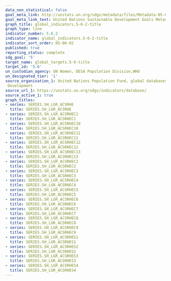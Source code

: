 ```yaml
---
data_non_statistical: false
goal_meta_link: http://unstats.un.org/sdgs/metadata/files/Metadata-05-06-02.pdf
goal_meta_link_text: United Nations Sustainable Development Goals Metadata (pdf 634kB)
graph_title: global_indicators.5-6-2-title
graph_type: line
indicator_number: 5.6.2
indicator_name: global_indicators.5-6-2-title
indicator_sort_order: 05-06-02
published: true
reporting_status: complete
sdg_goal: '5'
target_name: global_targets.5-6-title
target_id: '5.6'
un_custodian_agency: UN Women, DESA Population Division,WHO
un_designated_tier: '1'
source_organisation_1: United Nations Population Fund, global databases, 2022. Based on official responses to the United Nations 13th Inquiry among Governments on Population and 
 Development
source_url_1: https://unstats.un.org/sdgs/indicators/database/
source_active_1: true
graph_titles:
- series: SERIES.SH_LGR_ACSRHE
  title: SERIES.SH_LGR_ACSRHE
- series: SERIES.SH_LGR_ACSRHEC1
  title: SERIES.SH_LGR_ACSRHEC1
- series: SERIES.SH_LGR_ACSRHEC10
  title: SERIES.SH_LGR_ACSRHEC10
- series: SERIES.SH_LGR_ACSRHEC11
  title: SERIES.SH_LGR_ACSRHEC11
- series: SERIES.SH_LGR_ACSRHEC12
  title: SERIES.SH_LGR_ACSRHEC12  
- series: SERIES.SH_LGR_ACSRHEC13
  title: SERIES.SH_LGR_ACSRHEC13
- series: SERIES.SH_LGR_ACSRHEC2
  title: SERIES.SH_LGR_ACSRHEC2
- series: SERIES.SH_LGR_ACSRHEC3
  title: SERIES.SH_LGR_ACSRHEC3
- series: SERIES.SH_LGR_ACSRHEC4
  title: SERIES.SH_LGR_ACSRHEC4
- series: SERIES.SH_LGR_ACSRHEC5
  title: SERIES.SH_LGR_ACSRHEC5
- series: SERIES.SH_LGR_ACSRHEC6
  title: SERIES.SH_LGR_ACSRHEC6
- series: SERIES.SH_LGR_ACSRHEC7
  title: SERIES.SH_LGR_ACSRHEC7
- series: SERIES.SH_LGR_ACSRHEC8
  title: SERIES.SH_LGR_ACSRHEC8
- series: SERIES.SH_LGR_ACSRHEC9
  title: SERIES.SH_LGR_ACSRHEC9
- series: SERIES.SH_LGR_ACSRHES1
  title: SERIES.SH_LGR_ACSRHES1
- series: SERIES.SH_LGR_ACSRHES2
  title: SERIES.SH_LGR_ACSRHES2
- series: SERIES.SH_LGR_ACSRHES3
  title: SERIES.SH_LGR_ACSRHES3
- series: SERIES.SH_LGR_ACSRHES4
  title: SERIES.SH_LGR_ACSRHES4                           
---
```

